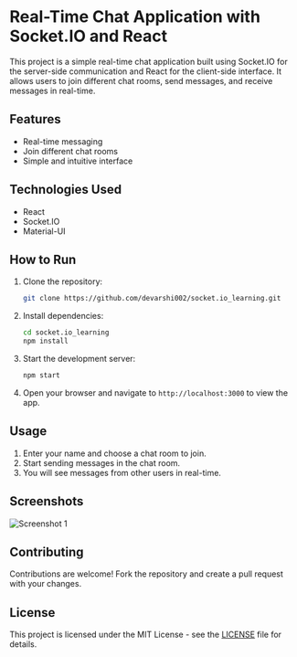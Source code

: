 # Real-Time Chat Application with Socket.IO and React

This project is a simple real-time chat application built using Socket.IO for the server-side communication and React for the client-side interface. It allows users to join different chat rooms, send messages, and receive messages in real-time.

## Features

- Real-time messaging
- Join different chat rooms
- Simple and intuitive interface

## Technologies Used

- React
- Socket.IO
- Material-UI

## How to Run

1. Clone the repository:
   ```sh
   git clone https://github.com/devarshi002/socket.io_learning.git
   ```

2. Install dependencies:
   ```sh
   cd socket.io_learning
   npm install
   ```

3. Start the development server:
   ```sh
   npm start
   ```

4. Open your browser and navigate to `http://localhost:3000` to view the app.

## Usage

1. Enter your name and choose a chat room to join.
2. Start sending messages in the chat room.
3. You will see messages from other users in real-time.


## Screenshots

![Screenshot 1](screenshots/socket.png)


## Contributing

Contributions are welcome! Fork the repository and create a pull request with your changes.

## License

This project is licensed under the MIT License - see the [LICENSE](LICENSE) file for details.
